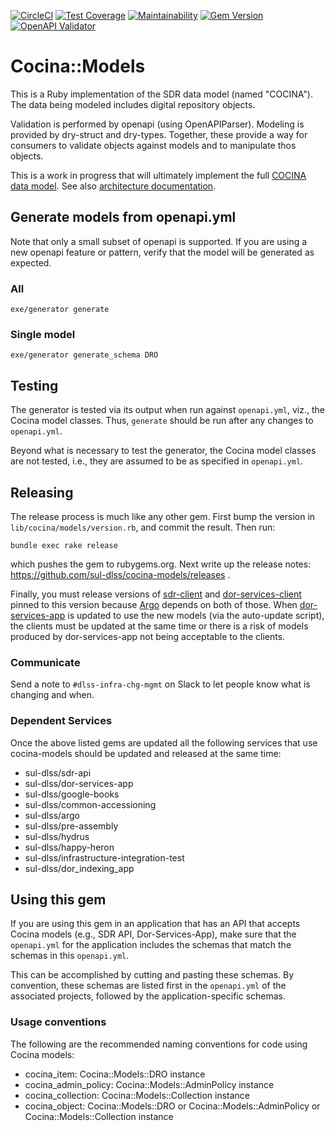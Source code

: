 [![CircleCI](https://circleci.com/gh/sul-dlss/cocina-models.svg?style=svg)](https://circleci.com/gh/sul-dlss/cocina-models)
[![Test Coverage](https://api.codeclimate.com/v1/badges/472273351516ac01dce1/test_coverage)](https://codeclimate.com/github/sul-dlss/cocina-models/test_coverage)
[![Maintainability](https://api.codeclimate.com/v1/badges/472273351516ac01dce1/maintainability)](https://codeclimate.com/github/sul-dlss/cocina-models/maintainability)
[![Gem Version](https://badge.fury.io/rb/cocina-models.svg)](https://badge.fury.io/rb/cocina-models)
[![OpenAPI Validator](http://validator.swagger.io/validator?url=https://raw.githubusercontent.com/sul-dlss/cocina-models/main/openapi.yml)](http://validator.swagger.io/validator/debug?url=https://raw.githubusercontent.com/sul-dlss/cocina-models/main/openapi.yml)

# Cocina::Models

This is a Ruby implementation of the SDR data model (named "COCINA"). The data being modeled includes digital repository objects.

Validation is performed by openapi (using OpenAPIParser). Modeling is provided by dry-struct and dry-types. Together, these provide a way for consumers to validate objects against models and to manipulate thos objects.

This is a work in progress that will ultimately implement the full [COCINA data model](http://sul-dlss.github.io/cocina-models/). See also [architecture documentation](https://sul-dlss.github.io/taco-truck/COCINA.html#cocina-data-models--shapes).

## Generate models from openapi.yml

Note that only a small subset of openapi is supported. If you are using a new openapi feature or pattern, verify that the model will be generated as expected.

### All
```
exe/generator generate
```

### Single model
```
exe/generator generate_schema DRO
```

## Testing

The generator is tested via its output when run against `openapi.yml`, viz., the Cocina model classes. Thus, `generate` should be run after any changes to `openapi.yml`.

Beyond what is necessary to test the generator, the Cocina model classes are not tested, i.e., they are assumed to be as specified in `openapi.yml`.

## Releasing

The release process is much like any other gem. First bump the version in `lib/cocina/models/version.rb`, and commit the result. Then run:
```
bundle exec rake release
```
which pushes the gem to rubygems.org.  Next write up the release notes: https://github.com/sul-dlss/cocina-models/releases .

Finally, you must release versions of [sdr-client](https://github.com/sul-dlss/sdr-client) and [dor-services-client](https://github.com/sul-dlss/dor-services-client/) pinned to this version because [Argo](https://github.com/sul-dlss/argo) depends on both of those. When [dor-services-app](https://github.com/sul-dlss/dor-services-app) is updated to use the new models (via the auto-update script), the clients must be updated at the same time or there is a risk of models produced by dor-services-app not being acceptable to the clients.

### Communicate

Send a note to `#dlss-infra-chg-mgmt` on Slack to let people know what is changing and when.

### Dependent Services

Once the above listed gems are updated all the following services that use cocina-models should be updated and released at the same time:

* sul-dlss/sdr-api
* sul-dlss/dor-services-app
* sul-dlss/google-books
* sul-dlss/common-accessioning
* sul-dlss/argo
* sul-dlss/pre-assembly
* sul-dlss/hydrus
* sul-dlss/happy-heron
* sul-dlss/infrastructure-integration-test
* sul-dlss/dor_indexing_app

## Using this gem

If you are using this gem in an application that has an API that accepts Cocina models (e.g., SDR API, Dor-Services-App), make sure that the `openapi.yml` for the application includes the schemas that match the schemas in this `openapi.yml`.

This can be accomplished by cutting and pasting these schemas. By convention, these schemas are listed first in the `openapi.yml` of the associated projects, followed by the application-specific schemas.

### Usage conventions

The following are the recommended naming conventions for code using Cocina models:

* cocina_item: Cocina::Models::DRO instance
* cocina_admin_policy: Cocina::Models::AdminPolicy instance
* cocina_collection: Cocina::Models::Collection instance
* cocina_object: Cocina::Models::DRO or Cocina::Models::AdminPolicy or Cocina::Models::Collection instance
